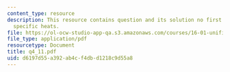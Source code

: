 ```yaml
---
content_type: resource
description: This resource contains question and its solution no first law, enthalpy,
  specific heats.
file: https://ol-ocw-studio-app-qa.s3.amazonaws.com/courses/16-01-unified-engineering-i-ii-iii-iv-fall-2005-spring-2006/d6197d55a392ab4cf4dbd1218c9d55a8_q4_11.pdf
file_type: application/pdf
resourcetype: Document
title: q4_11.pdf
uid: d6197d55-a392-ab4c-f4db-d1218c9d55a8
---
```


